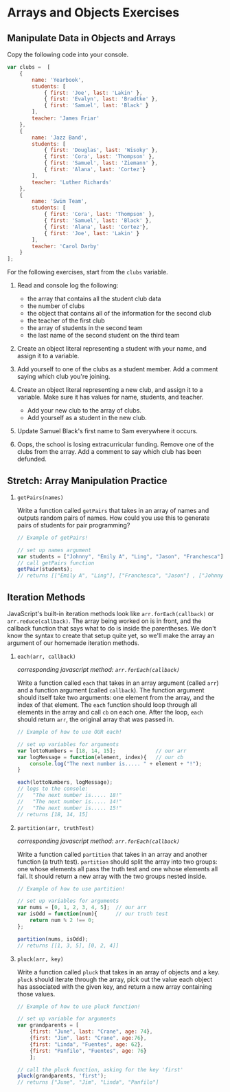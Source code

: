 # Arrays and Objects Exercises

## Manipulate Data in Objects and Arrays

Copy the following code into your console.

```js
var clubs =  [
	{
    	name: 'Yearbook',
        students: [
	        { first: 'Joe', last: 'Lakin' },
	        { first: 'Evalyn', last: 'Bradtke' },
			{ first: 'Samuel', last: 'Black' }
	    ], 
        teacher: 'James Friar'
    },
    {
    	name: 'Jazz Band',
        students: [
			{ first: 'Douglas', last: 'Wisoky' },
        	{ first: 'Cora', last: 'Thompson' },
			{ first: 'Samuel', last: 'Ziemann' },
			{ first: 'Alana', last: 'Cortez'}
	    ], 
        teacher: 'Luther Richards'
    },
    {
    	name: 'Swim Team',
        students: [
        	{ first: 'Cora', last: 'Thompson' },
			{ first: 'Samuel', last: 'Black' },
			{ first: 'Alana', last: 'Cortez'},
			{ first: 'Joe', last: 'Lakin' }
	    ], 
        teacher: 'Carol Darby'
    }
];
```

For the following exercises, start from the `clubs` variable. 

1. Read and console log the following:  
	* the array that contains all the student club data
	* the number of clubs  
	* the object that contains all of the information for the second club   
	* the teacher of the first club  
	* the array of students in the second team  
	* the last name of the second student on the third team  

1. Create an object literal representing a student with your name, and assign it to a variable. 

1. Add yourself to one of the clubs as a student member.  Add a comment saying which club you're joining. 

1. Create an object literal representing a new club, and assign it to a variable. Make sure it has values for name, students, and teacher.

	* Add your new club to the array of clubs.  
	* Add yourself as a student in the new club.  

1. Update Samuel Black's first name to Sam everywhere it occurs.

1. Oops, the school is losing extracurricular funding.  Remove one of the clubs from the array. Add a comment to say which club has been defunded.


## Stretch: Array Manipulation Practice 

1. `getPairs(names)`

	Write a function called `getPairs` that takes in an array of names and outputs random pairs of names. How could you use this to generate pairs of students for pair programming?
		
	```js
	// Example of getPairs!
	
	// set up names argument
	var students = ["Johnny", "Emily A", "Ling", "Jason", "Franchesca"];
	// call getPairs function
	getPair(students);
	// returns [["Emily A", "Ling"], ["Franchesca", "Jason"] , ["Johnny"]]
	```
	

## Iteration Methods

JavaScript's built-in iteration methods look like `arr.forEach(callback)` or `arr.reduce(callback)`. The array being worked on is in front, and the callback function that says what to do is inside the parentheses. We don't know the syntax to create that setup quite yet, so we'll make the array an argument of our homemade iteration methods.

1. `each(arr, callback)`   

    _corresponding javascript method: `arr.forEach(callback)`_

	Write a function called `each` that takes in an array argument (called `arr`) and a function argument (called `callback`). The function argument should itself take two arguments: one element from the array, and the index of that element.  The `each` function should loop through all elements in the array and call `cb` on each one. After the loop, `each` should return `arr`, the original array that was passed in.

	```js
	// Example of how to use OUR each!

	// set up variables for arguments
	var lottoNumbers = [18, 14, 15];             // our arr
	var logMessage = function(element, index){   // our cb
		console.log("The next number is..... " + element + "!");
	}

	each(lottoNumbers, logMessage); 
	// logs to the console:
	//   "The next number is..... 18!"
	//   "The next number is..... 14!"
	//   "The next number is..... 15!"
	// returns [18, 14, 15]

	```



1. `partition(arr, truthTest)`

	
    _corresponding javascript method: `arr.forEach(callback)`_


	Write a function called `partition` that takes in an array and another function (a truth test).  `partition` should split the array into two groups: one whose elements all pass the truth test and one whose elements all fail. It should return a new array with the two groups nested inside.

	```js
	// Example of how to use partition!

	// set up variables for arguments
	var nums = [0, 1, 2, 3, 4, 5];	// our arr
	var isOdd = function(num){ 		// our truth test
		return num % 2 !== 0;
	};

	partition(nums, isOdd);
	// returns [[1, 3, 5], [0, 2, 4]]
	```




1. `pluck(arr, key)`

	Write a function called `pluck` that takes in an array of objects and a key. `pluck` should iterate through the array, pick out the value each object has associated with the given key, and return a new array containing those values.

	```js
	// Example of how to use pluck function!

	// set up variable for arguments
	var grandparents = [
		{first: "June", last: "Crane", age: 74},
		{first: "Jim", last: "Crane", age:76},
		{first: "Linda", "Fuentes", age: 62},
		{first: "Panfilo", "Fuentes", age: 76}
		];

	// call the pluck function, asking for the key 'first'
	pluck(grandparents, 'first');
	// returns ["June", "Jim", "Linda", "Panfilo"]
	```

